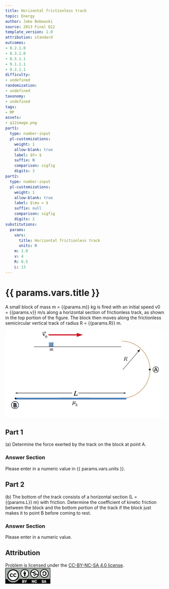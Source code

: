 ```yaml
---
title: Horizontal frictionless track
topic: Energy
author: Jake Bobowski
source: 2013 Final Q12
template_version: 1.0
attribution: standard
outcomes:
- 8.2.1.0
- 8.3.1.0
- 8.5.1.1
- 9.1.1.1
- 9.2.1.1
difficulty:
- undefined
randomization:
- undefined
taxonomy:
- undefined
tags:
- MP
assets:
- q12image.png
part1:
  type: number-input
  pl-customizations:
    weight: 1
    allow-blank: true
    label: $F= $
    suffix: N
    comparison: sigfig
    digits: 3
part2:
  type: number-input
  pl-customizations:
    weight: 1
    allow-blank: true
    label: $\mu = $
    suffix: null
    comparison: sigfig
    digits: 2
substitutions:
  params:
    vars:
      title: Horizontal frictionless track
      units: N
    m: 1.0
    v: 4
    R: 0.5
    L: 13
---
```

# {{ params.vars.title }}
A small block of mass m = {{params.m}} kg is fired with an initial speed v0 = {{params.v}} m/s along a horizontal section of frictionless track, as shown in the top portion of the figure.
The block then moves along the frictionless semicircular vertical track of radius R = {{params.R}} m.

![Mass on frictionless track.](q12image.png)

## Part 1

(a) Determine the force exerted by the track on the block at point A.

### Answer Section

Please enter in a numeric value in {{ params.vars.units }}.

## Part 2

(b) The bottom of the track consists of a horizontal section (L = {{params.L}} m) with friction.
Determine the coefficient of kinetic friction between the block and the bottom portion of the track if the block just makes it to point B before coming to rest.

### Answer Section

Please enter in a numeric value.

## Attribution

Problem is licensed under the [CC-BY-NC-SA 4.0 license](https://creativecommons.org/licenses/by-nc-sa/4.0/).<br> ![The Creative Commons 4.0 license requiring attribution-BY, non-commercial-NC, and share-alike-SA license.](https://raw.githubusercontent.com/firasm/bits/master/by-nc-sa.png)